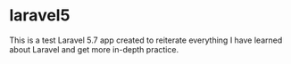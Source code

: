 # laravel5
This is a test Laravel 5.7 app created to reiterate everything I have learned about Laravel and get more in-depth practice.

